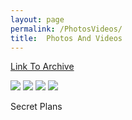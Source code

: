 ```yaml
---
layout: page
permalink: /PhotosVideos/
title:  Photos And Videos
---
```

[Link To Archive]({{site.baseurl}}/PhotosVideos-a)
<div style="display:grid;grid-gap:10px;grid-template-columns:repeat(3, 1fr)">
<div style="aspect-ratio:.75">
<img style="margin-top:0px;margin-bottom:0px" loading="lazy" src="{{site.baseurl}}\images\2023\1.jpg">
<img style="margin-top:0px;margin-bottom:0px" loading="lazy" src="{{site.baseurl}}\images\2023\robot.jpg">
<img style="margin-top:0px;margin-bottom:0px" loading="lazy" src="{{site.baseurl}}\images\2023\robot1.jpg">
<img style="margin-top:0px;margin-bottom:0px" loading="lazy" src="{{site.baseurl}}\images\2023\robot2.jpg">
<p>Secret Plans</p>
</div>
</div>